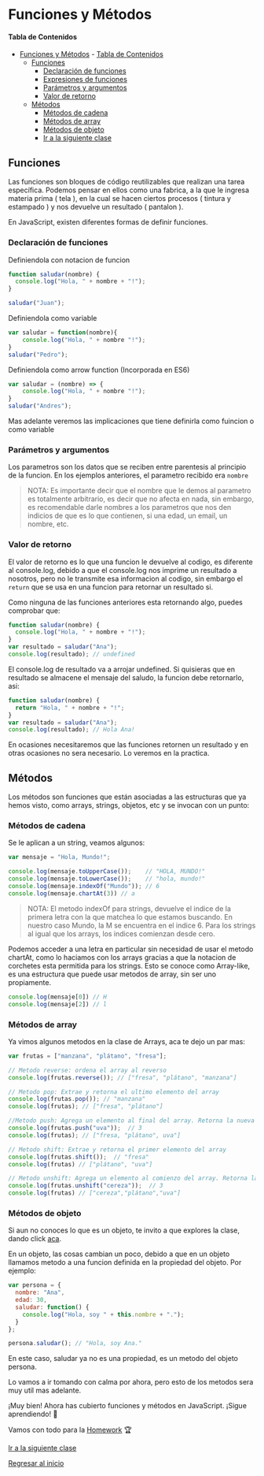 <a id="top"></a>

# Funciones y Métodos

#### Tabla de Contenidos
- [Funciones y Métodos](#funciones-y-métodos)
      - [Tabla de Contenidos](#tabla-de-contenidos)
  - [Funciones](#funciones)
    - [Declaración de funciones](#declaración-de-funciones)
    - [Expresiones de funciones](#expresiones-de-funciones)
    - [Parámetros y argumentos](#parámetros-y-argumentos)
    - [Valor de retorno](#valor-de-retorno)
  - [Métodos](#métodos)
    - [Métodos de cadena](#métodos-de-cadena)
    - [Métodos de array](#métodos-de-array)
    - [Métodos de objeto](#métodos-de-objeto)
    - [Ir a la siguiente clase](../objetos/readme.md)

## Funciones

Las funciones son bloques de código reutilizables que realizan una tarea específica. Podemos pensar en ellos como una fabrica, a la que le ingresa materia prima ( tela ), en la cual se hacen ciertos procesos ( tintura y estampado ) y nos devuelve un resultado ( pantalon ).

En JavaScript, existen diferentes formas de definir funciones.

### Declaración de funciones

Definiendola con notacion de funcion
```javascript
function saludar(nombre) {
  console.log("Hola, " + nombre + "!");
}

saludar("Juan");
```

Definiendola como variable
```javascript
var saludar = function(nombre){
    console.log("Hola, " + nombre "!");
}
saludar("Pedro");
```

Definiendola como arrow function (Incorporada en ES6)
```javascript
var saludar = (nombre) => {
    console.log("Hola, " + nombre "!");
}
saludar("Andres");
```

Mas adelante veremos las implicaciones que tiene definirla como fuincion o como variable

### Parámetros y argumentos

Los parametros son los datos que se reciben entre parentesis al principio de la funcion.
En los ejemplos anteriores, el parametro recibido era `nombre`

>NOTA: Es importante decir que el nombre que le demos al parametro es totalmente arbitrario, es decir que no afecta en nada, sin embargo, es recomendable darle nombres a los parametros que nos den indicios de que es lo que contienen, si una edad, un email, un nombre, etc.

### Valor de retorno

El valor de retorno es lo que una funcion le devuelve al codigo, es diferente al console.log, debido a que el console.log nos imprime un resultado a nosotros, pero no le transmite esa informacion al codigo, sin embargo el `return` que se usa en una funcion para retornar un resultado si.

Como ninguna de las funciones anteriores esta retornando algo, puedes comprobar que:

```javascript
function saludar(nombre) {
  console.log("Hola, " + nombre + "!");
}
var resultado = saludar("Ana");
console.log(resultado); // undefined
```

El console.log de resultado va a arrojar undefined.
Si quisieras que en resultado se almacene el mensaje del saludo, la funcion debe retornarlo, asi:

```javascript
function saludar(nombre) {
  return "Hola, " + nombre + "!";
}
var resultado = saludar("Ana");
console.log(resultado); // Hola Ana!
```

En ocasiones necesitaremos que las funciones retornen un resultado y en otras ocasiones no sera necesario. Lo veremos en la practica.

## Métodos

Los métodos son funciones que están asociadas a las estructuras que ya hemos visto, como arrays, strings, objetos, etc y se invocan con un punto:

### Métodos de cadena

Se le aplican a un string, veamos algunos:
```javascript
var mensaje = "Hola, Mundo!";

console.log(mensaje.toUpperCase());    // "HOLA, MUNDO!"
console.log(mensaje.toLowerCase());    // "hola, mundo!"
console.log(mensaje.indexOf("Mundo")); // 6
console.log(mensaje.chartAt(3)) // a
```
>NOTA: El metodo indexOf para strings, devuelve el indice de la primera letra con la que matchea lo que estamos buscando. En nuestro caso Mundo, la M se encuentra en el indice 6. Para los strings al igual que los arrays, los indices comienzan desde cero.

Podemos acceder a una letra en particular sin necesidad de usar el metodo chartAt, como lo haciamos con los arrays gracias a que la notacion de corchetes esta permitida para los strings. Esto se conoce como Array-like, es una estructura que puede usar metodos de array, sin ser uno propiamente.
```javascript
console.log(mensaje[0]) // H
console.log(mensaje[2]) // l
```

### Métodos de array

Ya vimos algunos metodos en la clase de Arrays, aca te dejo un par mas:

```javascript
var frutas = ["manzana", "plátano", "fresa"];

// Metodo reverse: ordena el array al reverso
console.log(frutas.reverse()); // ["fresa", "plátano", "manzana"]

// Metodo pop: Extrae y retorna el ultimo elemento del array
console.log(frutas.pop()); // "manzana"
console.log(frutas); // ["fresa", "plátano"]

//Metodo push: Agrega un elemento al final del array. Retorna la nueva longitud del array
console.log(frutas.push("uva"));  // 3
console.log(frutas); // ["fresa, "plátano", uva"]

// Metodo shift: Extrae y retorna el primer elemento del array
console.log(frutas.shift());  // "fresa"
console.log(frutas) // ["plátano", "uva"]

// Metodo unshift: Agrega un elemento al comienzo del array. Retorna la nueva longitud del array
console.log(frutas.unshift("cereza"));  // 3
console.log(frutas) // ["cereza","plátano","uva"]
```

### Métodos de objeto

Si aun no conoces lo que es un objeto, te invito a que explores la clase, dando click [aca](../objetos/readme.md).

En un objeto, las cosas cambian un poco, debido a que en un objeto llamamos metodo a una funcion definida en la propiedad del objeto. Por ejemplo:

```javascript
var persona = {
  nombre: "Ana",
  edad: 30,
  saludar: function() {
    console.log("Hola, soy " + this.nombre + ".");
  }
};

persona.saludar(); // "Hola, soy Ana."
```
En este caso, saludar ya no es una propiedad, es un metodo del objeto persona.

Lo vamos a ir tomando con calma por ahora, pero esto de los metodos sera muy util mas adelante.

¡Muy bien! Ahora has cubierto funciones y métodos en JavaScript. ¡Sigue aprendiendo! 🌟

Vamos con todo para la [Homework](./homework.js) 🏆

[Ir a la siguiente clase](../objetos/readme.md)

[Regresar al inicio](#top)

</br>